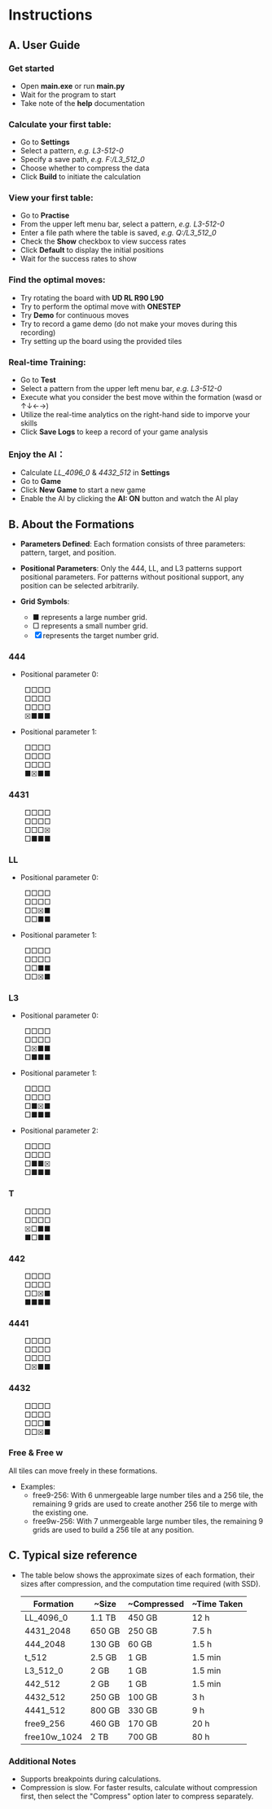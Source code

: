 # Instructions

## A. User Guide

### Get started
   - Open **main.exe** or run **main.py**
   - Wait for the program to start
   - Take note of the **help** documentation

### Calculate your first table:
   - Go to **Settings**
   - Select a pattern, *e.g. L3-512-0*
   - Specify a save path, *e.g. F:/L3_512_0*
   - Choose whether to compress the data
   - Click **Build** to initiate the calculation

### View your first table:
   - Go to **Practise**
   - From the upper left menu bar, select a pattern, *e.g. L3-512-0*
   - Enter a file path where the table is saved, *e.g. Q:/L3_512_0*
   - Check the **Show** checkbox to view success rates
   - Click **Default** to display the initial positions
   - Wait for the success rates to show

### Find the optimal moves:
   - Try rotating the board with **UD RL R90 L90**
   - Try to perform the optimal move with **ONESTEP**
   - Try **Demo** for continuous moves
   - Try to record a game demo (do not make your moves during this recording)
   - Try setting up the board using the provided tiles

### Real-time Training:
   - Go to **Test**
   - Select a pattern from the upper left menu bar, *e.g. L3-512-0*
   - Execute what you consider the best move within the formation (wasd or ↑↓←→)
   - Utilize the real-time analytics on the right-hand side to imporve your skills
   - Click **Save Logs** to keep a record of your game analysis

### Enjoy the AI：
   - Calculate *LL_4096_0* & *4432_512* in **Settings**
   - Go to **Game**
   - Click **New Game** to start a new game
   - Enable the AI by clicking the **AI: ON** button and watch the AI play


## B. About the Formations

* **Parameters Defined**: Each formation consists of three parameters: pattern, target, and position.

* **Positional Parameters**: Only the 444, LL, and L3 patterns support positional parameters. For patterns without positional support, any position can be selected arbitrarily.

* **Grid Symbols**:
    - ■ represents a large number grid.
    - □ represents a small number grid.
    - ☒ represents the target number grid.

### 444

* Positional parameter 0:  

        □□□□  
        □□□□  
        □□□□  
        ☒■■■  

* Positional parameter 1:  

        □□□□  
        □□□□  
        □□□□  
        ■☒■■  

### 4431

        □□□□  
        □□□□  
        □□□☒  
        □■■■  

### LL

* Positional parameter 0:  

        □□□□  
        □□□□  
        □□☒■  
        □□■■

* Positional parameter 1:  

        □□□□  
        □□□□  
        □□■■  
        □□☒■

### L3

* Positional parameter 0:  

        □□□□  
        □□□□  
        □☒■■  
        □■■■  

* Positional parameter 1:  

        □□□□  
        □□□□  
        □■☒■  
        □■■■  

* Positional parameter 2:  

        □□□□  
        □□□□  
        □■■☒  
        □■■■  

### T

        □□□□  
        □□□□  
        ☒□■■  
        ■□■■  

### 442

        □□□□  
        □□□□  
        □□☒■  
        ■■■■  

### 4441

        □□□□  
        □□□□  
        □□□□  
        □☒■■  

### 4432

        □□□□  
        □□□□  
        □□□■   
        □□☒■  

### Free & Free w

All tiles can move freely in these formations.

* Examples:
    - free9-256: With 6 unmergeable large number tiles and a 256 tile, the remaining 9 grids are used to create another 256 tile to merge with the existing one.
    - free9w-256: With 7 unmergeable large number tiles, the remaining 9 grids are used to build a 256 tile at any position.

## C. Typical size reference

 - The table below shows the approximate sizes of each formation, their sizes after compression, and the computation time required (with SSD).
    
    | Formation    | ~Size  | ~Compressed | ~Time Taken |
    |--------------|--------|-------------|-------------|
    | LL_4096_0    | 1.1 TB | 450 GB      | 12 h        |
    | 4431_2048    | 650 GB | 250 GB      | 7.5 h       |
    | 444_2048     | 130 GB | 60 GB       | 1.5 h       |
    | t_512        | 2.5 GB | 1 GB        | 1.5 min     |
    | L3_512_0     | 2 GB   | 1 GB        | 1.5 min     |
    | 442_512      | 2 GB   | 1 GB        | 1.5 min     |
    | 4432_512     | 250 GB | 100 GB      | 3 h         |
    | 4441_512     | 800 GB | 330 GB      | 9 h         |
    | free9_256    | 460 GB | 170 GB      | 20 h        | - 
    | free10w_1024 | 2 TB   | 700 GB      | 80 h        |

### Additional Notes

* Supports breakpoints during calculations.
* Compression is slow. For faster results, calculate without compression first, then select the "Compress" option later to compress separately.
